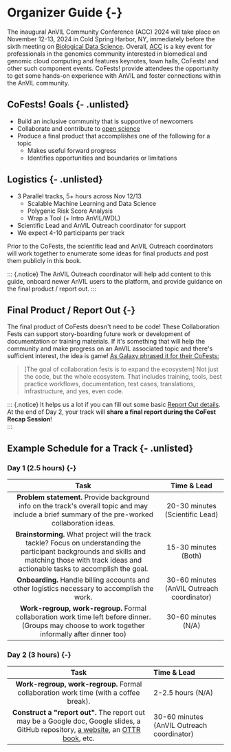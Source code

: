 # Organizer Guide {-}

The inaugural AnVIL Community Conference (ACC) 2024 will take place on November 12-13, 2024 in Cold Spring Harbor, NY, immediately before the sixth meeting on [Biological Data Science](https://meetings.cshl.edu/meetings.aspx?meet=DATA&year=24). Overall, [ACC](https://anvilproject.org/events/anvil2024-community-conference) is a key event for professionals in the genomics community interested in biomedical and genomic cloud computing and features keynotes, town halls, CoFests! and other such component events. CoFests! provide attendees the opportunity to get some hands-on experience with AnVIL and foster connections within the AnVIL community.

## CoFests! Goals {- .unlisted}

- Build an inclusive community that is supportive of newcomers
- Collaborate and contribute to [open science](https://en.wikipedia.org/wiki/Open_science)
- Produce a final product that accomplishes one of the following for a topic
  - Makes useful forward progress
  - Identifies opportunities and boundaries or limitations

## Logistics {- .unlisted}

- 3 Parallel tracks, 5+ hours across Nov 12/13
  - Scalable Machine Learning and Data Science
  - Polygenic Risk Score Analysis
  - Wrap a Tool (+ Intro AnVIL/WDL)
- Scientific Lead and AnVIL Outreach coordinator for support
- We expect 4-10 participants per track

Prior to the CoFests, the scientific lead and AnVIL Outreach coordinators will work together to enumerate some ideas for final products and post them publicly in this book.

::: {.notice}
The AnVIL Outreach coordinator will help add content to this guide, onboard newer AnVIL users to the platform, and provide guidance on the final product / report out.
:::

## Final Product / Report Out {-}

The final product of CoFests doesn't need to be code! These Collaboration Fests can support story-boarding future work or development of documentation or training materials. If it's something that will help the community and make progress on an AnVIL associated topic and there's sufficient interest, the idea is game! [As Galaxy phrased it for their CoFests:](https://galaxyproject.org/events/gcc2023/cofest/#goals)

> [The goal of collaboration fests is to expand the ecosystem] Not just the code, but the whole ecosystem. That includes training, tools, best practice workflows, documentation, test cases, translations, infrastructure, and yes, even code.  

::: {.notice}
It helps us a lot if you can fill out some basic [Report Out details](https://docs.google.com/document/d/1wLK88p_tY6L-a8IF5dIe7gmDlJC1RxeU8_pm1ClU2IE/edit?usp=sharing). At the end of Day 2, your track will **share a final report during the CoFest Recap Session**!  
:::

## Example Schedule for a Track {- .unlisted}

### Day 1 (2.5 hours) {-}

| Task                      | Time & Lead |
|:-------------------------:|:-----------:|
| **Problem statement.** Provide background info on the track's overall topic and may include a brief summary of the pre-worked collaboration ideas. | 20-30 minutes (Scientific Lead) |
| **Brainstorming.** What project will the track tackle? Focus on understanding the participant backgrounds and skills and matching those with track ideas and actionable tasks to accomplish the goal. | 15-30 minutes (Both) |
| **Onboarding.** Handle billing accounts and other logistics necessary to accomplish the work. | 30-60 minutes (AnVIL Outreach coordinator) |
| **Work-regroup, work-regroup.** Formal collaboration work time left before dinner. (Groups may choose to work together informally after dinner too) | 30-60 minutes (N/A) |

### Day 2 (3 hours) {-}

| Task                      | Time & Lead |
|:-------------------------:|:------------|
| **Work-regroup, work-regroup.** Formal collaboration work time (with a coffee break). | 2-2.5 hours (N/A) |
| **Construct a "report out".** The report out may be a Google doc, Google slides, a GitHub repository, [a website](https://github.com/jhudsl/OTTR_Template_Website), an [OTTR book](https://github.com/jhudsl/OTTR_Template), etc. | 30-60 minutes (AnVIL Outreach coordinator) |
